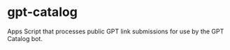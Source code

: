 # gpt-catalog
Apps Script that processes public GPT link submissions for use by the GPT Catalog bot.
